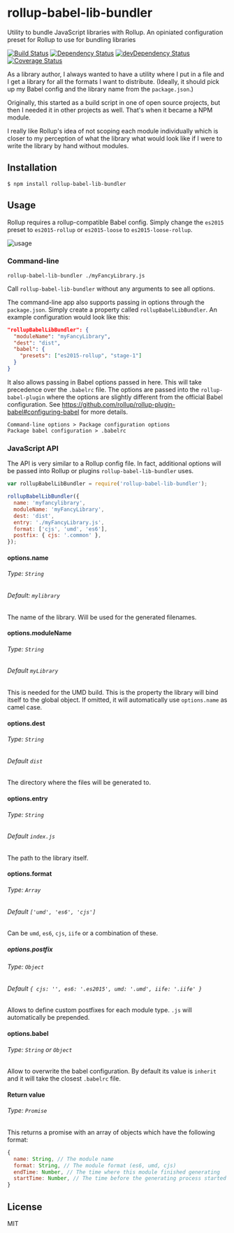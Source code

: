 # rollup-babel-lib-bundler
Utility to bundle JavaScript libraries with Rollup. An opiniated configuration preset for Rollup to use for bundling libraries

[![Build Status](https://travis-ci.org/frostney/rollup-babel-lib-bundler.svg?branch=master)](https://travis-ci.org/frostney/rollup-babel-lib-bundler) [![Dependency Status](https://david-dm.org/frostney/rollup-babel-lib-bundler.svg)](https://david-dm.org/frostney/rollup-babel-lib-bundler) [![devDependency Status](https://david-dm.org/frostney/rollup-babel-lib-bundler/dev-status.svg)](https://david-dm.org/frostney/rollup-babel-lib-bundler#info=devDependencies) [![Coverage Status](https://coveralls.io/repos/github/frostney/rollup-babel-lib-bundler/badge.svg?branch=master)](https://coveralls.io/github/frostney/rollup-babel-lib-bundler?branch=master)

As a library author, I always wanted to have a utility where I put in a file and I get a library for all the formats I want to distribute.
(Ideally, it should pick up my Babel config and the library name from the `package.json`.)

Originally, this started as a build script in one of open source projects, but then I needed it in other projects as well. That's when it became a NPM module.

I really like Rollup's idea of not scoping each module individually which is closer to my perception of what the library what would look like if I were to write the library by hand without modules.

## Installation
```
$ npm install rollup-babel-lib-bundler
```

## Usage

Rollup requires a rollup-compatible Babel config. Simply change the `es2015` preset to `es2015-rollup` or `es2015-loose` to `es2015-loose-rollup`.

![usage](https://github.com/frostney/rollup-babel-lib-bundler/blob/master/docs/usage.gif)

### Command-line
```
rollup-babel-lib-bundler ./myFancyLibrary.js
```

Call `rollup-babel-lib-bundler` without any arguments to see all options.

The command-line app also supports passing in options through the `package.json`. Simply create a property called `rollupBabelLibBundler`. An example configuration would look like this:
```json
"rollupBabelLibBundler": {
  "moduleName": "myFancyLibrary",
  "dest": "dist",
  "babel": {
    "presets": ["es2015-rollup", "stage-1"]
  }
}
```

It also allows passing in Babel options passed in here. This will take precedence over the `.babelrc` file. The options are passed into the `rollup-babel-plugin` where the options are slightly different from the official Babel configuration. See https://github.com/rollup/rollup-plugin-babel#configuring-babel for more details.

```
Command-line options > Package configuration options
Package babel configuration > .babelrc
```

### JavaScript API
The API is very similar to a Rollup config file. In fact, additional options will be passed into Rollup or plugins `rollup-babel-lib-bundler` uses.

```javascript
var rollupBabelLibBundler = require('rollup-babel-lib-bundler');

rollupBabelLibBundler({
  name: 'myfancylibrary',
  moduleName: 'myFancyLibrary',
  dest: 'dist',
  entry: './myFancyLibrary.js',
  format: ['cjs', 'umd', 'es6'],
  postfix: { cjs: '.common' },
});
```

#### options.name
###### Type: `String`  
###### Default: `mylibrary`
The name of the library. Will be used for the generated filenames.

#### options.moduleName
###### Type: `String`  
###### Default `myLibrary`
This is needed for the UMD build. This is the property the library will bind itself to the global object. If omitted, it will automatically use `options.name` as camel case.

#### options.dest
###### Type: `String`  
###### Default `dist`
The directory where the files will be generated to.

#### options.entry
###### Type: `String`  
###### Default `index.js`
The path to the library itself.

#### options.format
###### Type: `Array`  
###### Default `['umd', 'es6', 'cjs']`
Can be `umd`, `es6`, `cjs`, `iife` or a combination of these.

##### options.postfix
###### Type: `Object`
###### Default `{ cjs: '', es6: '.es2015', umd: '.umd', iife: '.iife' }`
Allows to define custom postfixes for each module type. `.js` will automatically be prepended.

#### options.babel
###### Type: `String` or `Object`
Allow to overwrite the babel configuration. By default its value is `inherit` and it will take the closest `.babelrc` file.

#### Return value
###### Type: `Promise`
This returns a promise with an array of objects which have the following format:

```javascript
{
  name: String, // The module name
  format: String, // The module format (es6, umd, cjs)
  endTime: Number, // The time where this module finished generating
  startTime: Number, // The time before the generating process started
}
```

## License
MIT
